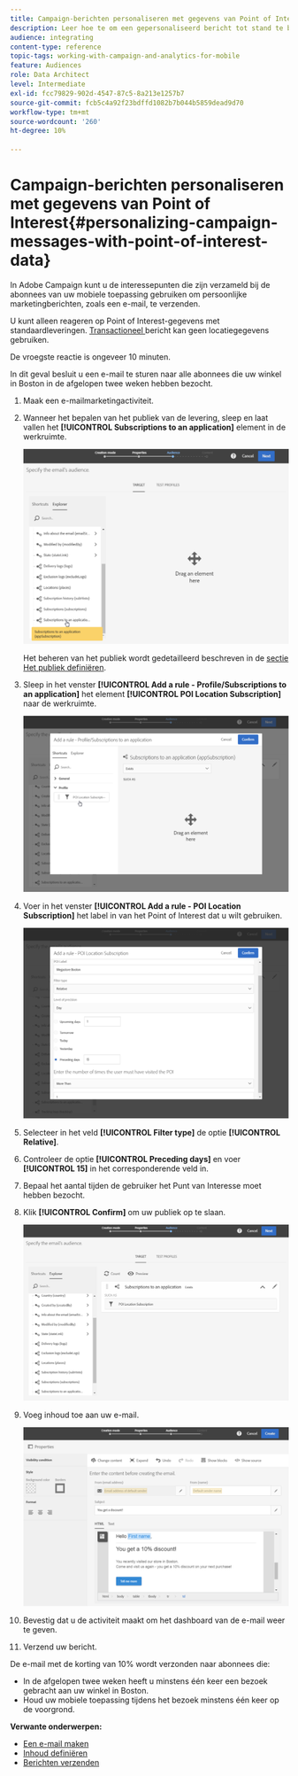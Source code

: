 ```yaml
---
title: Campaign-berichten personaliseren met gegevens van Point of Interest
description: Leer hoe te om een gepersonaliseerd bericht tot stand te brengen dat op de plaats van uw abonnees met de de gegevensintegratie van het Punt van Interesse wordt gebaseerd.
audience: integrating
content-type: reference
topic-tags: working-with-campaign-and-analytics-for-mobile
feature: Audiences
role: Data Architect
level: Intermediate
exl-id: fcc79829-902d-4547-87c5-8a213e1257b7
source-git-commit: fcb5c4a92f23bdffd1082b7b044b5859dead9d70
workflow-type: tm+mt
source-wordcount: '260'
ht-degree: 10%

---
```


# Campaign-berichten personaliseren met gegevens van Point of Interest{#personalizing-campaign-messages-with-point-of-interest-data}

In Adobe Campaign kunt u de interessepunten die zijn verzameld bij de abonnees van uw mobiele toepassing gebruiken om persoonlijke marketingberichten, zoals een e-mail, te verzenden.

U kunt alleen reageren op Point of Interest-gegevens met standaardleveringen. [Transactioneel ](../../channels/using/getting-started-with-transactional-msg.md) bericht kan geen locatiegegevens gebruiken.

De vroegste reactie is ongeveer 10 minuten.

In dit geval besluit u een e-mail te sturen naar alle abonnees die uw winkel in Boston in de afgelopen twee weken hebben bezocht.

1. Maak een e-mailmarketingactiviteit.
1. Wanneer het bepalen van het publiek van de levering, sleep en laat vallen het **[!UICONTROL Subscriptions to an application]** element in de werkruimte.

   ![](assets/poi_subscriptions_app.png)

   Het beheren van het publiek wordt gedetailleerd beschreven in de [sectie Het publiek definiëren](../../audiences/using/creating-audiences.md).

1. Sleep in het venster **[!UICONTROL Add a rule - Profile/Subscriptions to an application]** het element **[!UICONTROL POI Location Subscription]** naar de werkruimte.

   ![](assets/poi_add_rule_profile_subscription.png)

1. Voer in het venster **[!UICONTROL Add a rule - POI Location Subscription]** het label in van het Point of Interest dat u wilt gebruiken.

   ![](assets/poi_location_subscription.png)

1. Selecteer in het veld **[!UICONTROL Filter type]** de optie **[!UICONTROL Relative]**.
1. Controleer de optie **[!UICONTROL Preceding days]** en voer **[!UICONTROL 15]** in het corresponderende veld in.
1. Bepaal het aantal tijden de gebruiker het Punt van Interesse moet hebben bezocht.
1. Klik **[!UICONTROL Confirm]** om uw publiek op te slaan.

   ![](assets/poi_subscriptions_app_audience_defined.png)

1. Voeg inhoud toe aan uw e-mail.

   ![](assets/poi_email_content.png)

1. Bevestig dat u de activiteit maakt om het dashboard van de e-mail weer te geven.
1. Verzend uw bericht.

De e-mail met de korting van 10% wordt verzonden naar abonnees die:

* In de afgelopen twee weken heeft u minstens één keer een bezoek gebracht aan uw winkel in Boston.
* Houd uw mobiele toepassing tijdens het bezoek minstens één keer op de voorgrond.

**Verwante onderwerpen:**

* [Een e-mail maken](../../channels/using/creating-an-email.md)
* [Inhoud definiëren](../../designing/using/personalization.md#example-email-personalization)
* [Berichten verzenden](../../sending/using/confirming-the-send.md)
